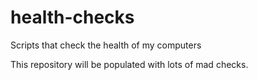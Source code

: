 # health-checks
Scripts that check the health of my computers

This repository will be populated with lots of mad checks.
